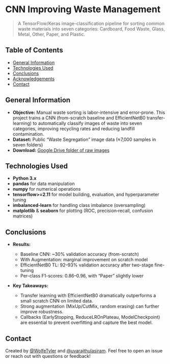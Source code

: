 # CNN Improving Waste Management

> A TensorFlow/Keras image-classification pipeline for sorting common waste materials into seven categories: Cardboard, Food Waste, Glass, Metal, Other, Paper, and Plastic.

## Table of Contents

* [General Information](#general-information)  
* [Technologies Used](#technologies-used)  
* [Conclusions](#conclusions)  
* [Acknowledgements](#acknowledgements)  
* [Contact](#contact)  

## General Information

* **Objective:** Manual waste sorting is labor-intensive and error-prone. This project trains a CNN (from-scratch baseline and EfficientNetB0 transfer-learning) to automatically classify images of waste into seven categories, improving recycling rates and reducing landfill contamination.
* **Dataset:** Public “Waste Segregation” image data (≈7,000 samples in seven folders)  
* **Download:** [Google Drive folder of raw images](https://drive.google.com/drive/folders/1sajIcvGxBemqK_YIHFoY28EyV1Su_b5M)   

## Technologies Used

* **Python 3.x**  
* **pandas** for data manipulation  
* **numpy** for numerical operations
* **tensorflow>=2.11** for model building, evaluation, and hyperparameter tuning  
* **imbalanced‑learn** for handling class imbalance (oversampling)  
* **matplotlib** & **seaborn** for plotting (ROC, precision‑recall, confusion matrices)  

## Conclusions

* **Results:**  
  * Baseline CNN: ~30% validation accuracy (from-scratch)
  * With Augmentation: marginal improvement on scratch model
  * EfficientNetB0 TL: 92–93% validation accuracy after two-stage fine-tuning
  * Per-class F1-scores: 0.86–0.96, with “Paper” slightly lower 

* **Key Takeaways:**  
  * Transfer learning with EfficientNetB0 dramatically outperforms a small scratch CNN on limited data.
  * Strong augmentation (MixUp/CutMix, random erasing) can further improve robustness.
  * Callbacks (EarlyStopping, ReduceLROnPlateau, ModelCheckpoint) are essential to prevent overfitting and capture the best model.

## Contact

Created by [@WolfeTyler](https://github.com/WolfeTyler) and [@uvarajthulasiram](https://github.com/uvarajthulasiram). Feel free to open an issue or reach out with questions or feedback!  
